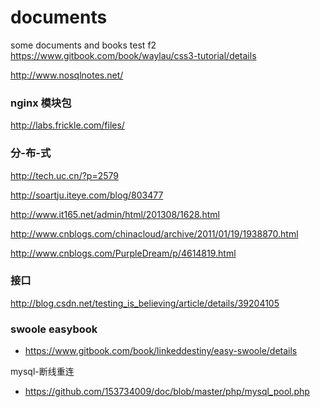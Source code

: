 # documents
some documents and  books 
test f2
https://www.gitbook.com/book/waylau/css3-tutorial/details

http://www.nosqlnotes.net/

### nginx 模块包
http://labs.frickle.com/files/

### 分-布-式
http://tech.uc.cn/?p=2579

http://soartju.iteye.com/blog/803477

http://www.it165.net/admin/html/201308/1628.html

http://www.cnblogs.com/chinacloud/archive/2011/01/19/1938870.html

http://www.cnblogs.com/PurpleDream/p/4614819.html

### 接口
http://blog.csdn.net/testing_is_believing/article/details/39204105


### swoole easybook

- https://www.gitbook.com/book/linkeddestiny/easy-swoole/details

 mysql-断线重连

- https://github.com/153734009/doc/blob/master/php/mysql_pool.php
